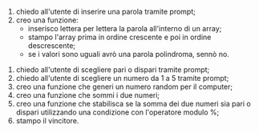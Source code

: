 <!-- 
PALINDROMA
Chiedere all’utente di inserire una parola
Creare una funzione per capire se la parola inserita è palindroma. -->
1. chiedo all'utente di inserire una parola tramite prompt;
2. creo una funzione:
    - inserisco lettera per lettera la parola all'interno di un array;
    - stampo l'array prima in ordine crescente e poi in ordine descrescente;
    - se i valori sono uguali avrò una parola polindroma, sennò no.


<!--
PARI E DISPARI
L’utente sceglie pari o dispari e inserisce un numero da 1 a 5.
Generiamo un numero random (sempre da 1 a 5) per il computer (usando una funzione).
Sommiamo i due numeri
Stabiliamo se la somma dei due numeri è pari o dispari (usando una funzione)
Dichiariamo chi ha vinto. -->
1. chiedo all'utente di scegliere pari o dispari tramite prompt;
2. chiedo all'utente di scegliere un numero da 1 a 5 tramite prompt;
3. creo una funzione che generi un numero random per il computer;
4. creo una funzione che sommi i due numeri;
5. creo una funzione che stabilisca se la somma dei due numeri sia pari o dispari utilizzando una condizione con l'operatore modulo %;
6. stampo il vincitore.